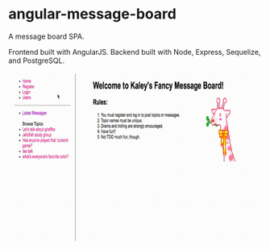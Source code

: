 # angular-message-board
A message board SPA.

Frontend built with AngularJS.
Backend built with Node, Express, Sequelize, and PostgreSQL.

![Demo](https://github.com/KaleyKrim/angular-message-board/blob/master/screenshots/messageboard1.gif)
